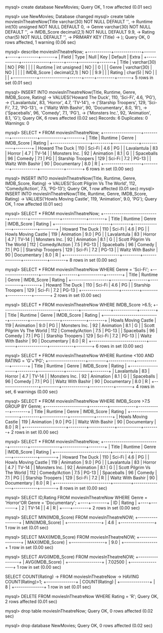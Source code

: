 mysql> create database NewMovies;
Query OK, 1 row affected (0.01 sec)

mysql> use NewMovies;
Database changed
mysql> create table moviesInTheatreNow(Title varchar(30) NOT NULL DEFAULT '',
-> Runtime int(10) unsigned NOT NULL DEFAULT 0,
-> Genre varchar(30) NOT NULL DEFAULT '',
-> IMDB_Score decimal(2,1) NOT NULL DEFAULT 9.9,
-> Rating char(5) NOT NULL DEFAULT '',
-> PRIMARY KEY (Title)
-> );
Query OK, 0 rows affected, 1 warning (0.06 sec)

mysql> describe moviesInTheatreNow;
+------------+--------------+------+-----+---------+-------+
| Field      | Type         | Null | Key | Default | Extra |
+------------+--------------+------+-----+---------+-------+
| Title      | varchar(30)  | NO   | PRI |         |       |
| Runtime    | int unsigned | NO   |     | 0       |       |
| Genre      | varchar(30)  | NO   |     |         |       |
| IMDB_Score | decimal(2,1) | NO   |     | 9.9     |       |
| Rating     | char(5)      | NO   |     |         |       |
+------------+--------------+------+-----+---------+-------+
5 rows in set (0.01 sec)

mysql> INSERT INTO moviesInTheatreNow(Title, Runtime, Genre, IMDB_Score, Rating)
-> VALUES('Howard The Duck', 110, 'Sci-Fi', 4.6, 'PG'),
-> ('Lavalantula', 83, 'Horror', 4.7, 'TV-14'),
-> ('Starship Troopers', 129, 'Sci-Fi', 7.2, 'PG-13'),
-> ('Waltz With Bashir', 90, 'Documentary', 8.0, 'R'),
-> ('Spaceballs', 96, 'Comedy', 7.1, 'PG'),
-> ('Monsters Inc.', 92, 'Animation', 8.1, 'G');
Query OK, 6 rows affected (0.02 sec)
Records: 6  Duplicates: 0  Warnings: 0

mysql> SELECT * FROM moviesInTheatreNow;
+-------------------+---------+-------------+------------+--------+
| Title             | Runtime | Genre       | IMDB_Score | Rating |
+-------------------+---------+-------------+------------+--------+
| Howard The Duck   |     110 | Sci-Fi      |        4.6 | PG     |
| Lavalantula       |      83 | Horror      |        4.7 | TV-14  |
| Monsters Inc.     |      92 | Animation   |        8.1 | G      |
| Spaceballs        |      96 | Comedy      |        7.1 | PG     |
| Starship Troopers |     129 | Sci-Fi      |        7.2 | PG-13  |
| Waltz With Bashir |      90 | Documentary |        8.0 | R      |
+-------------------+---------+-------------+------------+--------+
6 rows in set (0.00 sec)

mysql> INSERT INTO moviesInTheatreNow(Title, Runtime, Genre, IMDB_Score, Rating)
-> VALUES('Scott Pilgrim Vs The World', 112, 'Comedy/Action', 7.5, 'PG-13');
Query OK, 1 row affected (0.01 sec)
mysql> INSERT INTO moviesInTheatreNow(Title, Runtime, Genre, IMDB_Score, Rating)
-> VALUES('Howls Moving Castle', 119, 'Animation', 9.0, 'PG');
Query OK, 1 row affected (0.01 sec)

mysql> SELECT * FROM moviesInTheatreNow;
+----------------------------+---------+---------------+------------+--------+
| Title                      | Runtime | Genre         | IMDB_Score | Rating |
+----------------------------+---------+---------------+------------+--------+
| Howard The Duck            |     110 | Sci-Fi        |        4.6 | PG     |
| Howls Moving Castle        |     119 | Animation     |        9.0 | PG     |
| Lavalantula                |      83 | Horror        |        4.7 | TV-14  |
| Monsters Inc.              |      92 | Animation     |        8.1 | G      |
| Scott Pilgrim Vs The World |     112 | Comedy/Action |        7.5 | PG-13  |
| Spaceballs                 |      96 | Comedy        |        7.1 | PG     |
| Starship Troopers          |     129 | Sci-Fi        |        7.2 | PG-13  |
| Waltz With Bashir          |      90 | Documentary   |        8.0 | R      |
+----------------------------+---------+---------------+------------+--------+
8 rows in set (0.00 sec)

mysql> SELECT * FROM moviesInTheatreNow WHERE Genre = 'Sci-Fi';
+-------------------+---------+--------+------------+--------+
| Title             | Runtime | Genre  | IMDB_Score | Rating |
+-------------------+---------+--------+------------+--------+
| Howard The Duck   |     110 | Sci-Fi |        4.6 | PG     |
| Starship Troopers |     129 | Sci-Fi |        7.2 | PG-13  |
+-------------------+---------+--------+------------+--------+
2 rows in set (0.00 sec)

mysql> SELECT * FROM moviesInTheatreNow WHERE IMDB_Score >6.5;
+----------------------------+---------+---------------+------------+--------+
| Title                      | Runtime | Genre         | IMDB_Score | Rating |
+----------------------------+---------+---------------+------------+--------+
| Howls Moving Castle        |     119 | Animation     |        9.0 | PG     |
| Monsters Inc.              |      92 | Animation     |        8.1 | G      |
| Scott Pilgrim Vs The World |     112 | Comedy/Action |        7.5 | PG-13  |
| Spaceballs                 |      96 | Comedy        |        7.1 | PG     |
| Starship Troopers          |     129 | Sci-Fi        |        7.2 | PG-13  |
| Waltz With Bashir          |      90 | Documentary   |        8.0 | R      |
+----------------------------+---------+---------------+------------+--------+
6 rows in set (0.00 sec)

mysql> SELECT * FROM moviesInTheatreNow WHERE Runtime <100 AND RATING = 'G'+'PG';
+-------------------+---------+-------------+------------+--------+
| Title             | Runtime | Genre       | IMDB_Score | Rating |
+-------------------+---------+-------------+------------+--------+
| Lavalantula       |      83 | Horror      |        4.7 | TV-14  |
| Monsters Inc.     |      92 | Animation   |        8.1 | G      |
| Spaceballs        |      96 | Comedy      |        7.1 | PG     |
| Waltz With Bashir |      90 | Documentary |        8.0 | R      |
+-------------------+---------+-------------+------------+--------+
4 rows in set, 6 warnings (0.00 sec)

mysql> SELECT * FROM moviesInTheatreNow WHERE IMDB_Score >7.5 GROUP BY Genre;
+---------------------+---------+-------------+------------+--------+
| Title               | Runtime | Genre       | IMDB_Score | Rating |
+---------------------+---------+-------------+------------+--------+
| Howls Moving Castle |     119 | Animation   |        9.0 | PG     |
| Waltz With Bashir   |      90 | Documentary |        8.0 | R      |
+---------------------+---------+-------------+------------+--------+
2 rows in set (0.00 sec)

mysql> SELECT * FROM moviesInTheatreNow;
+----------------------------+---------+---------------+------------+--------+
| Title                      | Runtime | Genre         | IMDB_Score | Rating |
+----------------------------+---------+---------------+------------+--------+
| Howard The Duck            |     110 | Sci-Fi        |        4.6 | PG     |
| Howls Moving Castle        |     119 | Animation     |        9.0 | PG     |
| Lavalantula                |      83 | Horror        |        4.7 | TV-14  |
| Monsters Inc.              |      92 | Animation     |        8.1 | G      |
| Scott Pilgrim Vs The World |     112 | Comedy/Action |        7.5 | PG-13  |
| Spaceballs                 |      96 | Comedy        |        7.1 | PG     |
| Starship Troopers          |     129 | Sci-Fi        |        7.2 | R      |
| Waltz With Bashir          |      90 | Documentary   |        8.0 | R      |
+----------------------------+---------+---------------+------------+--------+
8 rows in set (0.00 sec)

mysql> SELECT ID,Rating FROM moviesInTheatreNow WHERE Genre = 'Horror'OR Genre = 'Documentary';
+----+--------+
| ID | Rating |
+----+--------+
|  2 | TV-14  |
|  4 | R      |
+----+--------+
2 rows in set (0.00 sec)

mysql> SELECT MIN(IMDB_Score) FROM moviesInTheatreNOW;
+-----------------+
| MIN(IMDB_Score) |
+-----------------+
|             4.6 |
+-----------------+
1 row in set (0.01 sec)

mysql> SELECT MAX(IMDB_Score) FROM moviesInTheatreNOW;
+-----------------+
| MAX(IMDB_Score) |
+-----------------+
|             9.0 |
+-----------------+
1 row in set (0.00 sec)

mysql> SELECT AVG(IMDB_Score) FROM moviesInTheatreNOW;
+-----------------+
| AVG(IMDB_Score) |
+-----------------+
|         7.02500 |
+-----------------+
1 row in set (0.00 sec)

SELECT COUNT(Rating)
-> FROM moviesInTheatreNow
-> HAVING COUNT(Rating)>1;
+---------------+
| COUNT(Rating) |
+---------------+
|             8 |
+---------------+
1 row in set (0.01 sec)

mysql> DELETE FROM moviesInTheatreNow WHERE Rating = 'R';
Query OK, 2 rows affected (0.01 sec)

mysql> drop table moviesInTheatreNow;
Query OK, 0 rows affected (0.02 sec)

mysql> drop database NewMovies;
Query OK, 0 rows affected (0.02 sec)
